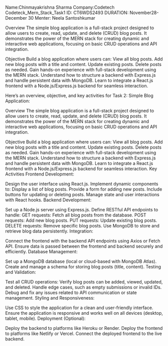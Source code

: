 Name:Chinmayakrishna Sharma
Company:Codetech
Codeteck_Mern_Stack_Task1
ID: CT6WDS2493 
DURATION: November28-December 30
Menter: Neela Santoshkumar


Overview
The simple blog application is a full-stack project designed to allow users to create, read, update, and delete (CRUD) blog posts. It demonstrates the power of the MERN stack for creating dynamic and interactive web applications, focusing on basic CRUD operations and API integration.

Objective
Build a blog application where users can:
View all blog posts.
Add new blog posts with a title and content.
Update existing posts.
Delete posts as needed.
Gain hands-on experience with full-stack development using the MERN stack.
Understand how to structure a backend with Express.js and handle persistent data with MongoDB.
Learn to integrate a React.js frontend with a Node.js/Express.js backend for seamless interaction.


Here’s an overview, objective, and key activities for Task 2: Simple Blog Application:

Overview
The simple blog application is a full-stack project designed to allow users to create, read, update, and delete (CRUD) blog posts. It demonstrates the power of the MERN stack for creating dynamic and interactive web applications, focusing on basic CRUD operations and API integration.

Objective
Build a blog application where users can:
View all blog posts.
Add new blog posts with a title and content.
Update existing posts.
Delete posts as needed.
Gain hands-on experience with full-stack development using the MERN stack.
Understand how to structure a backend with Express.js and handle persistent data with MongoDB.
Learn to integrate a React.js frontend with a Node.js/Express.js backend for seamless interaction.
Key Activities
Frontend Development:

Design the user interface using React.js.
Implement dynamic components to:
Display a list of blog posts.
Provide a form for adding new posts.
Include buttons for updating or deleting posts.
Manage state and user interactions with React hooks.
Backend Development:

Set up a Node.js server using Express.js.
Define RESTful API endpoints to handle:
GET requests: Fetch all blog posts from the database.
POST requests: Add new blog posts.
PUT requests: Update existing blog posts.
DELETE requests: Remove specific blog posts.
Use MongoDB to store and retrieve blog data persistently.
Integration:

Connect the frontend with the backend API endpoints using Axios or Fetch API.
Ensure data is passed between the frontend and backend securely and efficiently.
Database Management:

Set up a MongoDB database (local or cloud-based with MongoDB Atlas).
Create and manage a schema for storing blog posts (title, content).
Testing and Validation:

Test all CRUD operations:
Verify blog posts can be added, viewed, updated, and deleted.
Handle edge cases, such as empty submissions or invalid IDs.
Debug and fix any issues related to API communication or state management.
Styling and Responsiveness:

Use CSS to style the application for a clean and user-friendly interface.
Ensure the application is responsive and works well on all devices (desktop, tablet, mobile).
Deployment (Optional):

Deploy the backend to platforms like Heroku or Render.
Deploy the frontend to platforms like Netlify or Vercel.
Connect the deployed frontend to the live backend.

